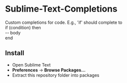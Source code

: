 # Sublime-Text-Completions
Custom completions for code. E.g., 'if' should complete to\
if (condition) then\
  -- body\
end

## Install
- Open Sublime Text
- **Preferences** -> **Browse Packages...**
- Extract this repository folder into packages
